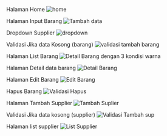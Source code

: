 Halaman Home
![home](https://github.com/user-attachments/assets/f9cc2ce7-3dea-4391-abcc-4e5bcce867ca)

Halaman Input Barang
![Tambah data](https://github.com/user-attachments/assets/b821d568-e21b-4d3b-9f2e-9fe3c2528b27)

Dropdown Supplier
![dropdown](https://github.com/user-attachments/assets/deee75c2-0ad3-4a67-9ef4-3c35448403ce)

Validasi Jika data Kosong (barang)
![validasi tambah barang](https://github.com/user-attachments/assets/8443115c-9f91-4073-9cb3-eb6d8ffc2c4a)

Halaman List Barang
![Detail Barang dengan 3 kondisi warna](https://github.com/user-attachments/assets/35dc0e88-7138-4bdd-968a-821f0202d50d)

Halaman Detail data barang
![Detail Barang](https://github.com/user-attachments/assets/dccf4c8d-45a0-46b1-8427-58b09d3c99d5)

Halaman Edit Barang
![Edit Barang](https://github.com/user-attachments/assets/90448a5f-4f10-4ec9-9a31-857972569650)

Hapus Barang
![Validasi Hapus](https://github.com/user-attachments/assets/f58901a4-3b83-475e-bdf2-558470721097)

Halaman Tambah Supplier
![Tambah Suplier](https://github.com/user-attachments/assets/9ba9def1-942f-4c2c-9245-28c1cc137b74)

Validasi Jika data kosong (supplier)
![Validasi Tambah sup](https://github.com/user-attachments/assets/e1746f8d-2973-4069-994a-3b64c5a87351)

Halaman list supplier
![List Supplier](https://github.com/user-attachments/assets/0069efee-7ad2-423f-a591-8c1ea12ffb46)
